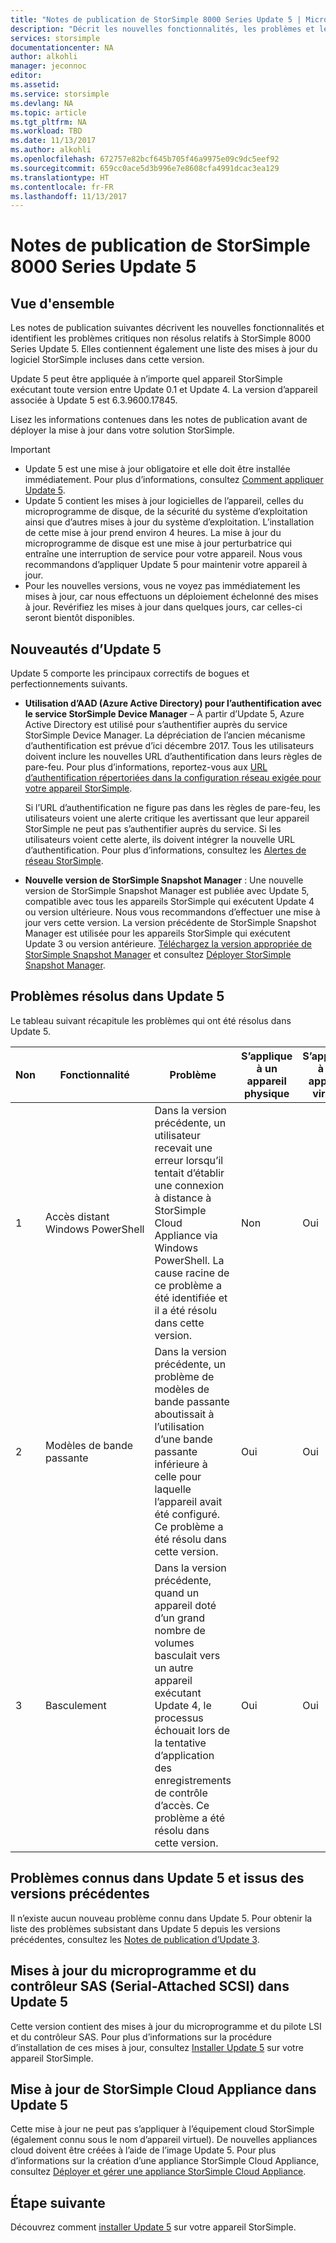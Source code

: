 ```yaml
---
title: "Notes de publication de StorSimple 8000 Series Update 5 | Microsoft Docs"
description: "Décrit les nouvelles fonctionnalités, les problèmes et les solutions de contournement de StorSimple 8000 Series Update 5."
services: storsimple
documentationcenter: NA
author: alkohli
manager: jeconnoc
editor: 
ms.assetid: 
ms.service: storsimple
ms.devlang: NA
ms.topic: article
ms.tgt_pltfrm: NA
ms.workload: TBD
ms.date: 11/13/2017
ms.author: alkohli
ms.openlocfilehash: 672757e82bcf645b705f46a9975e09c9dc5eef92
ms.sourcegitcommit: 659cc0ace5d3b996e7e8608cfa4991dcac3ea129
ms.translationtype: HT
ms.contentlocale: fr-FR
ms.lasthandoff: 11/13/2017
---
```

# <a name="storsimple-8000-series-update-5-release-notes"></a>Notes de publication de StorSimple 8000 Series Update 5

## <a name="overview"></a>Vue d'ensemble

Les notes de publication suivantes décrivent les nouvelles fonctionnalités et identifient les problèmes critiques non résolus relatifs à StorSimple 8000 Series Update 5. Elles contiennent également une liste des mises à jour du logiciel StorSimple incluses dans cette version.

Update 5 peut être appliquée à n’importe quel appareil StorSimple exécutant toute version entre Update 0.1 et Update 4. La version d’appareil associée à Update 5 est 6.3.9600.17845.

Lisez les informations contenues dans les notes de publication avant de déployer la mise à jour dans votre solution StorSimple.

> [!IMPORTANT]
> * Update 5 est une mise à jour obligatoire et elle doit être installée immédiatement. Pour plus d’informations, consultez [Comment appliquer Update 5](storsimple-8000-install-update-5.md).
> * Update 5 contient les mises à jour logicielles de l’appareil, celles du microprogramme de disque, de la sécurité du système d’exploitation ainsi que d’autres mises à jour du système d’exploitation. L’installation de cette mise à jour prend environ 4 heures. La mise à jour du microprogramme de disque est une mise à jour perturbatrice qui entraîne une interruption de service pour votre appareil. Nous vous recommandons d’appliquer Update 5 pour maintenir votre appareil à jour.
> * Pour les nouvelles versions, vous ne voyez pas immédiatement les mises à jour, car nous effectuons un déploiement échelonné des mises à jour. Revérifiez les mises à jour dans quelques jours, car celles-ci seront bientôt disponibles.

## <a name="whats-new-in-update-5"></a>Nouveautés d’Update 5

Update 5 comporte les principaux correctifs de bogues et perfectionnements suivants.

* **Utilisation d’AAD (Azure Active Directory) pour l’authentification avec le service StorSimple Device Manager** – À partir d’Update 5, Azure Active Directory est utilisé pour s’authentifier auprès du service StorSimple Device Manager. La dépréciation de l’ancien mécanisme d’authentification est prévue d’ici décembre 2017. Tous les utilisateurs doivent inclure les nouvelles URL d’authentification dans leurs règles de pare-feu. Pour plus d’informations, reportez-vous aux [URL d’authentification répertoriées dans la configuration réseau exigée pour votre appareil StorSimple](storsimple-8000-system-requirements.md#url-patterns-for-azure-portal).

    Si l’URL d’authentification ne figure pas dans les règles de pare-feu, les utilisateurs voient une alerte critique les avertissant que leur appareil StorSimple ne peut pas s’authentifier auprès du service. Si les utilisateurs voient cette alerte, ils doivent intégrer la nouvelle URL d’authentification. Pour plus d’informations, consultez les [Alertes de réseau StorSimple](storsimple-8000-manage-alerts.md#networking-alerts).

* **Nouvelle version de StorSimple Snapshot Manager** : Une nouvelle version de StorSimple Snapshot Manager est publiée avec Update 5, compatible avec tous les appareils StorSimple qui exécutent Update 4 ou version ultérieure. Nous vous recommandons d’effectuer une mise à jour vers cette version. La version précédente de StorSimple Snapshot Manager est utilisée pour les appareils StorSimple qui exécutent Update 3 ou version antérieure. [Téléchargez la version appropriée de StorSimple Snapshot Manager](https://www.microsoft.com/en-us/download/details.aspx?id=44220) et consultez [Déployer StorSimple Snapshot Manager](storsimple-snapshot-manager-deployment.md).


## <a name="issues-fixed-in-update-5"></a>Problèmes résolus dans Update 5

Le tableau suivant récapitule les problèmes qui ont été résolus dans Update 5.

| Non | Fonctionnalité | Problème | S’applique à un appareil physique | S’applique à un appareil virtuel |
| --- | --- | --- | --- | --- |
| 1 |Accès distant Windows PowerShell |Dans la version précédente, un utilisateur recevait une erreur lorsqu’il tentait d’établir une connexion à distance à StorSimple Cloud Appliance via Windows PowerShell. La cause racine de ce problème a été identifiée et il a été résolu dans cette version. |Non |Oui |
| 2 |Modèles de bande passante |Dans la version précédente, un problème de modèles de bande passante aboutissait à l’utilisation d’une bande passante inférieure à celle pour laquelle l’appareil avait été configuré. Ce problème a été résolu dans cette version. |Oui |Oui |
| 3 |Basculement |Dans la version précédente, quand un appareil doté d’un grand nombre de volumes basculait vers un autre appareil exécutant Update 4, le processus échouait lors de la tentative d’application des enregistrements de contrôle d’accès. Ce problème a été résolu dans cette version. |Oui |Oui |



## <a name="known-issues-in-update-5-from-previous-releases"></a>Problèmes connus dans Update 5 et issus des versions précédentes

Il n’existe aucun nouveau problème connu dans Update 5. Pour obtenir la liste des problèmes subsistant dans Update 5 depuis les versions précédentes, consultez les [Notes de publication d’Update 3](storsimple-update3-release-notes.md#known-issues-in-update-3).

## <a name="serial-attached-scsi-sas-controller-and-firmware-updates-in-update-5"></a>Mises à jour du microprogramme et du contrôleur SAS (Serial-Attached SCSI) dans Update 5

Cette version contient des mises à jour du microprogramme et du pilote LSI et du contrôleur SAS. Pour plus d’informations sur la procédure d’installation de ces mises à jour, consultez [Installer Update 5](storsimple-8000-install-update-5.md) sur votre appareil StorSimple.

## <a name="storsimple-cloud-appliance-updates-in-update-5"></a>Mise à jour de StorSimple Cloud Appliance dans Update 5

Cette mise à jour ne peut pas s’appliquer à l’équipement cloud StorSimple (également connu sous le nom d’appareil virtuel). De nouvelles appliances cloud doivent être créées à l’aide de l’image Update 5. Pour plus d’informations sur la création d’une appliance StorSimple Cloud Appliance, consultez [Déployer et gérer une appliance StorSimple Cloud Appliance](storsimple-8000-cloud-appliance-u2.md).

## <a name="next-step"></a>Étape suivante

Découvrez comment [installer Update 5](storsimple-8000-install-update-5.md) sur votre appareil StorSimple.

